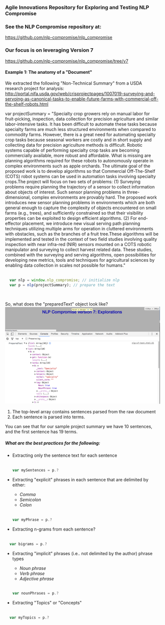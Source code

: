 ### Agile Innovations Repository for Exploring and Testing NLP Compromise

### See the NLP Compromise repository at:

https://github.com/nlp-compromise/nlp_compromise

### Our focus is on leveraging Version 7

https://github.com/nlp-compromise/nlp_compromise/tree/v7

#### Example 1: The anatomy of a "Document"

We extracted the following "Non-Technical Summary" from a USDA research project for analysis:
http://portal.nifa.usda.gov/web/crisprojectpages/1007019-surveying-and-servoing-as-canonical-tasks-to-enable-future-farms-with-commercial-off-the-shelf-robots.html


var projectSummary = "Specialty crop growers rely on manual labor for fruit-picking, inspection, data collection for precision agriculture and similar labor-intensive tasks. It has been difficult to automate these tasks because specialty farms are much less structured environments when compared to commodity farms. However, there is a great need for automating specialty crop tasks because seasonal workers are costly and in short supply and collecting data for precision agriculture methods is difficult. Robotic systems capable of performing specialty crop tasks are becoming commercially available, more robust and affordable. What is missing are planning algorithms required for these robots to autonomously operate in complex environments such as apple orchards. The ultimate goal of the proposed work is to develop algorithms so that Commercial Off-The-Shelf (COTS) robot systems can be used in automation tasks involving specialty crops.The project will focus on two sets of problems: (1) Surveying problems require planning the trajectory of a sensor to collect information about objects of interest. Such sensor planning problems in three-dimensional, complex environments are provably hard. The proposed work introduces new sensor planning problems in environments which are both general enough to capture the complexity of objects encountered on small farms (e.g., trees), and sufficiently constrained so that their visibility properties can be exploited to design efficient algorithms. (2) For end-effector placement, we introduce new visual serving path planning techniques utilizing multiple arms for operation in cluttered environments with obstacles, such as the branches of a fruit tree.These algorithms will be implemented and tested in the context of two field studies involving quality inspection with near infra-red (NIR) sensors mounted on a COTS robotic manipulator and surveying to collect harvest related data. These studies, combined with the surveying and serving algorithms, open possibilities for developing new metrics, tools and techniques for agricultural sciences by enabling data collection in scales not possible for humans."


``` javaScript

  var nlp = window.nlp_compromise; // initialize nlp
  var p = nlp(projectSummary); // prepare the text

```
<br/>

So, what does the "preparedText" object look like?
<br/>
![item 1](images/prepared-text-1.png?raw=true)<br/>

1. The top-level array contains sentences parsed from the raw document
2. Each sentence is parsed into terms.

You can see that for our sample project summary we have 10 sentences, and the first sentence has 19 terms.

##### What are the best practices for the following:

- Extracting only the sentence text for each sentence

  ``` javaScript

  var mySentences = p.?

  ```
- Extracting "explicit" phrases in each sentence that are delimited by either:
  - <em>Comma</em>
  - <em>Semicolon</em>
  - <em>Colon</em>

  ``` javaScript

  var myPhrase = p.?

  ```
- Extracting n-grams from each sentence?

``` javaScript

  var bigrams = p.?

```
- Extracting "implicit" phrases (i.e.. not delimited by the author) phrase types

  - <em>Noun phrase</em>
  - <em>Verb phrase</em>
  - <em>Adjective phrase</em>

  ``` javaScript

  var nounPhrases = p.?

  ```

- Extracting "Topics" or "Concepts"

``` javaScript

  var myTopics = p.?

```
